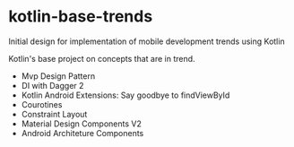 # kotlin-base-trends
 Initial design for implementation of mobile development trends using Kotlin

Kotlin's base project on concepts that are in trend.
- Mvp Design Pattern
- DI with Dagger 2
- Kotlin Android Extensions: Say goodbye to findViewById 
- Courotines
- Constraint Layout
- Material Design Components V2
- Android Architeture Components
